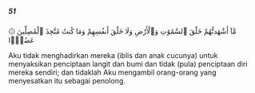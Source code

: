 ##### 51

<span class="ayah">۞ مَّآ أَشْهَدتُّهُمْ خَلْقَ ٱلسَّمَٰوَٰتِ وَٱلْأَرْضِ وَلَا خَلْقَ أَنفُسِهِمْ وَمَا كُنتُ مُتَّخِذَ ٱلْمُضِلِّينَ عَضُدًۭا</span>

<span class="ayah_translation">Aku tidak menghadirkan mereka (iblis dan anak cucunya) untuk menyaksikan penciptaan langit dan bumi dan tidak (pula) penciptaan diri mereka sendiri; dan tidaklah Aku mengambil orang-orang yang menyesatkan itu sebagai penolong.</span>
